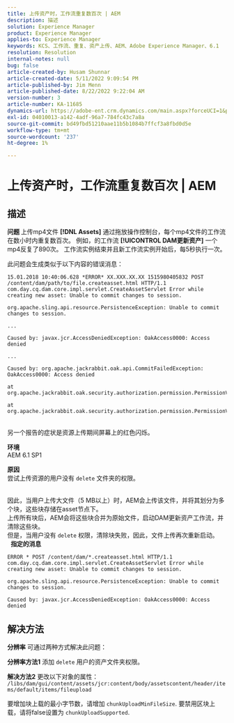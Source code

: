 ```yaml
---
title: 上传资产时，工作流重复数百次 | AEM
description: 描述
solution: Experience Manager
product: Experience Manager
applies-to: Experience Manager
keywords: KCS、工作流、重复、资产上传、AEM、Adobe Experience Manager、6.1
resolution: Resolution
internal-notes: null
bug: false
article-created-by: Husam Shunnar
article-created-date: 5/11/2022 9:09:54 PM
article-published-by: Jim Menn
article-published-date: 8/22/2022 9:22:04 AM
version-number: 3
article-number: KA-11685
dynamics-url: https://adobe-ent.crm.dynamics.com/main.aspx?forceUCI=1&pagetype=entityrecord&etn=knowledgearticle&id=b13e57af-6ed1-ec11-a7b5-00224809c399
exl-id: 04010013-a142-4adf-96a7-784fc43c7a8a
source-git-commit: bd49fbd51210aae11b5b1084b7ffcf3a8fbd0d5e
workflow-type: tm+mt
source-wordcount: '237'
ht-degree: 1%

---
```


# 上传资产时，工作流重复数百次 | AEM

## 描述


<b>问题 </b>
上传mp4文件 <b>[!DNL Assets]</b> 通过拖放操作控制台，每个mp4文件的工作流在数小时内重复数百次。
例如，的工作流 <b>[!UICONTROL DAM更新资产]</b> 一个mp4反复了890次。 工作流实例结束并且新工作流实例开始后，每5秒执行一次。

此问题会生成类似于以下内容的错误消息：


```
15.01.2018 10:40:06.628 *ERROR* XX.XXX.XX.XX 1515980405832 POST /content/dam/path/to/file.createasset.html HTTP/1.1 com.day.cq.dam.core.impl.servlet.CreateAssetServlet Error while creating new asset: Unable to commit changes to session.

org.apache.sling.api.resource.PersistenceException: Unable to commit changes to session.

...

Caused by: javax.jcr.AccessDeniedException: OakAccess0000: Access denied

...

Caused by: org.apache.jackrabbit.oak.api.CommitFailedException: OakAccess0000: Access denied

at org.apache.jackrabbit.oak.security.authorization.permission.PermissionValidator.checkPermissions(PermissionValidator.java:212)

at org.apache.jackrabbit.oak.security.authorization.permission.PermissionValidator.childNodeDeleted(PermissionValidator.java:168)
```


<br>另一个报告的症状是资源上传期间屏幕上的红色闪烁。

<b>环境</b>
<br>AEM 6.1 SP1

<b>原因 </b>
<br>尝试上传资源的用户没有 `delete` 文件夹的权限。

<br>因此，当用户上传大文件（5 MB以上）时，AEM会上传该文件，并将其划分为多个块，这些块存储在asset节点下。
<br>上传所有块后，AEM会将这些块合并为原始文件，启动DAM更新资产工作流，并清除这些块。
<br>但是，当用户没有 `delete` 权限，清除块失败，因此，文件上传再次重新启动。
<br> 
<b>指定的消息</b>



```
ERROR * POST /content/dam/*.createasset.html HTTP/1.1 com.day.cq.dam.core.impl.servlet.CreateAssetServlet Error while creating new asset: Unable to commit changes to session.

org.apache.sling.api.resource.PersistenceException: Unable to commit changes to session.

Caused by: javax.jcr.AccessDeniedException: OakAccess0000: Access denied
```



## 解决方法


<b>分辨率</b>
可通过两种方式解决此问题：<b> </b>

<b>分辨率方法1</b>
添加 `delete` 用户的资产文件夹权限。

<b>解决方法2</b>
更改以下对象的属性：
`/libs/dam/gui/content/assets/jcr:content/body/assetscontent/header/items/default/items/fileupload`

要增加块上载的最小字节数，请增加 `chunkUploadMinFileSize`.
要禁用区块上载，请将false设置为 `chunkUploadSupported`.

